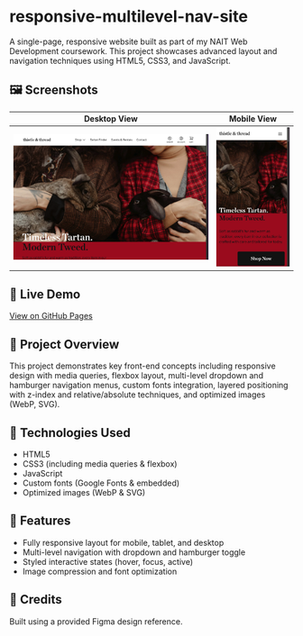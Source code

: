 # responsive-multilevel-nav-site
A single-page, responsive website built as part of my NAIT Web Development coursework. This project showcases advanced layout and navigation techniques using HTML5, CSS3, and JavaScript.

## 🖼️ Screenshots

| Desktop View | Mobile View |
|--------------|-------------|
| <img src="img/screenshots/desktop-preview.png" width="600"/> | <img src="img/screenshots/mobile-preview.png" width="204"/> |

## 🚀 Live Demo

[View on GitHub Pages](https://yourusername.github.io/responsive-multilevel-nav-site/)

## 🧵 Project Overview

This project demonstrates key front-end concepts including responsive design with media queries, flexbox layout, multi-level dropdown and hamburger navigation menus, custom fonts integration, layered positioning with z-index and relative/absolute techniques, and optimized images (WebP, SVG).

## 🔧 Technologies Used

- HTML5  
- CSS3 (including media queries & flexbox)  
- JavaScript  
- Custom fonts (Google Fonts & embedded)  
- Optimized images (WebP & SVG)  

## 📄 Features

- Fully responsive layout for mobile, tablet, and desktop  
- Multi-level navigation with dropdown and hamburger toggle  
- Styled interactive states (hover, focus, active)  
- Image compression and font optimization  

## 📝 Credits

Built using a provided Figma design reference.
